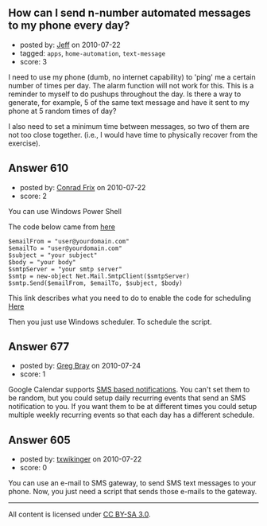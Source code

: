 ## How can I send n-number automated messages to my phone every day?

- posted by: [Jeff](https://stackexchange.com/users/-1/356-jeff) on 2010-07-22
- tagged: `apps`, `home-automation`, `text-message`
- score: 3

<p>I need to use my phone (dumb, no internet capability) to 'ping' me a certain number of times per day. The alarm function will not work for this. This is a reminder to myself to do pushups throughout the day. Is there a way to generate, for example, 5 of the same text message and have it sent to my phone at 5 random times of day?</p>

<p>I also need to set a minimum time between messages, so two of them are not too close together. (i.e., I would have time to physically recover from the exercise).</p>



## Answer 610

- posted by: [Conrad Frix](https://stackexchange.com/users/-1/178-conrad-frix) on 2010-07-22
- score: 2

<p>You can use Windows Power Shell</p>

<p>The code below came from  <a href="http://www.searchmarked.com/windows/how-to-send-an-email-using-a-windows-powershell-script.php" rel="nofollow">here</a></p>

<pre><code>$emailFrom = "user@yourdomain.com"
$emailTo = "user@yourdomain.com"
$subject = "your subject"
$body = "your body"
$smtpServer = "your smtp server"
$smtp = new-object Net.Mail.SmtpClient($smtpServer)
$smtp.Send($emailFrom, $emailTo, $subject, $body)
</code></pre>

<p>This link describes what you need to do to enable the code for scheduling <a href="http://www.searchmarked.com/windows/how-to-schedule-a-windows-powershell-script.php" rel="nofollow">Here</a></p>

<p>Then you just use Windows scheduler. To schedule the script. </p>



## Answer 677

- posted by: [Greg Bray](https://stackexchange.com/users/-1/191-greg-bray) on 2010-07-24
- score: 1

<p>Google Calendar supports <a href="http://www.askdavetaylor.com/google_calendar_send_sms_event_notifications.html" rel="nofollow">SMS based notifications</a>. You can't set them to be random, but you could setup daily recurring events that send an SMS notification to you. If you want them to be at different times you could setup multiple weekly recurring events so that each day has a different schedule.  </p>



## Answer 605

- posted by: [txwikinger](https://stackexchange.com/users/-1/218-txwikinger) on 2010-07-22
- score: 0

<p>You can use an e-mail to SMS gateway, to send SMS text messages to your phone. Now, you just need a script that sends those e-mails to the gateway. </p>




---

All content is licensed under [CC BY-SA 3.0](https://creativecommons.org/licenses/by-sa/3.0/).
